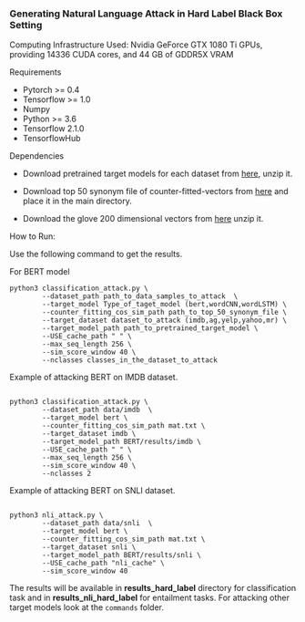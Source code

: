 ### Generating Natural Language Attack in Hard Label Black Box Setting

Computing Infrastructure Used: Nvidia GeForce GTX 1080 Ti GPUs, providing 14336 CUDA cores, and 44 GB of GDDR5X VRAM


Requirements
-  Pytorch >= 0.4
-  Tensorflow >= 1.0
-  Numpy
-  Python >= 3.6
- Tensorflow 2.1.0
- TensorflowHub

Dependencies

- Download pretrained target models for each dataset from [here](https://drive.google.com/file/d/1UChkyjrSJAVBpb3DcPwDhZUE4FuL0J25/view?usp=sharing), unzip it.

- Download top 50 synonym file of counter-fitted-vectors from [here](https://drive.google.com/file/d/1AIz8Imvv8OmHxVwY5kx10iwKAUzD6ODx/view) and place it in the main directory.

- Download the glove 200 dimensional vectors from [here](https://nlp.stanford.edu/projects/glove/) unzip it.
 
How to Run:

Use the following command to get the results. 

For BERT model

```
python3 classification_attack.py \
        --dataset_path path_to_data_samples_to_attack  \
        --target_model Type_of_taget_model (bert,wordCNN,wordLSTM) \
        --counter_fitting_cos_sim_path path_to_top_50_synonym_file \
        --target_dataset dataset_to_attack (imdb,ag,yelp,yahoo,mr) \
        --target_model_path path_to_pretrained_target_model \
        --USE_cache_path " " \
        --max_seq_length 256 \
        --sim_score_window 40 \
        --nclasses classes_in_the_dataset_to_attack

```
Example of attacking BERT on IMDB dataset.

```

python3 classification_attack.py \
        --dataset_path data/imdb  \
        --target_model bert \
        --counter_fitting_cos_sim_path mat.txt \
        --target_dataset imdb \
        --target_model_path BERT/results/imdb \
        --USE_cache_path " " \
        --max_seq_length 256 \
        --sim_score_window 40 \
        --nclasses 2

```

Example of attacking BERT on SNLI dataset. 

```

python3 nli_attack.py \
        --dataset_path data/snli  \
        --target_model bert \
        --counter_fitting_cos_sim_path mat.txt \
        --target_dataset snli \
        --target_model_path BERT/results/snli \
        --USE_cache_path "nli_cache" \
        --sim_score_window 40

```
The results will be available in **results_hard_label** directory for classification task and in **results_nli_hard_label** for entailment tasks.
For attacking other target models look at the ```commands``` folder.
